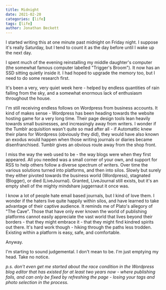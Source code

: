 ```yaml
---
title: Midnight
date: 2021-02-20
categories: [life]
tags: [life]
author: Jonathan Beckett
---
```


I started writing this at one minute past midnight on Friday night. I suppose it's really Saturday, but I tend to count it as the day before until I wake up the next day.

I spent much of the evening reinstalling my middle daughter's computer (the somewhat famous computer labelled "Trigger's Broom"). It now has an SSD sitting quietly inside it. I had hoped to upgrade the memory too, but I need to do some research first.

It's been a very, very quiet week here - helped by endless quantities of rain falling from the sky, and a somewhat enormous lack of enthusiasm throughout the house.

I'm still receiving endless follows on Wordpress from business accounts. It kind of makes sense - Wordpress has been heading towards the website hosting game for a very long time. Their page design tools lean heavily towards small businesses, and increasingly away from writers. I wonder if the Tumblr acquisition wasn't quite so mad after all - if Automattic knew their plans for Wordpress (obviously they did), they would have also known an exodus would happen when those writing journals or diaries became disenfranchised. Tumblr gives an obvious route away from the shop front.

I miss the way the web used to be - the way blogs were when they first appeared. All you needed was a small corner of your own, and support for RSS to help others follow a diverse spectrum of writers. Over time the various solutions turned into platforms, and then into silos. Slowly but surely they either pivoted towards the business world (Wordpress), stagnated (Blogger), or died (LiveJournal). Granted, LiveJournal still exists, but it's an empty shell of the mighty mindshare juggernaut it once was.

I know a lot of people hate email based journals, but I kind of love them. I wonder if the haters live quite happily within silos, and have learned to take advantage of their captive audience. It reminds me of Plato's allegory of "The Cave". Those that have only ever known the world of publishing platforms cannot easily appreciate the vast world that lives beyond their borders - that they might embrace it - that they might find kindred spirits out there. It's hard work though - hiking through the paths less trodden. Existing within a platform is easy, safe, and comfortable.

Anyway.

I'm starting to sound judgemental. I don't mean to be. I'm just emptying my head. Take no notice.

*p.s. don't even get me started about the race condition in the Wordpress blog editor that has existed for at least two years now - where publishing fails, and can only be fixed by refreshing the page - losing your tags and photo selection in the process.*